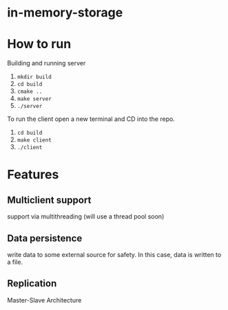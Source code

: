 # in-memory-storage

# How to run
Building and running server
1. `mkdir build`
2. `cd build`
3. `cmake ..`
4. `make server`
5. `./server`

To run the client open a new terminal and CD into the repo.
1. `cd build`
2. `make client`
3. `./client`

# Features

## Multiclient support
support via multithreading (will use a thread pool soon)

## Data persistence
write data to some external source for safety. In this case, data is written to a file.

## Replication
Master-Slave Architecture